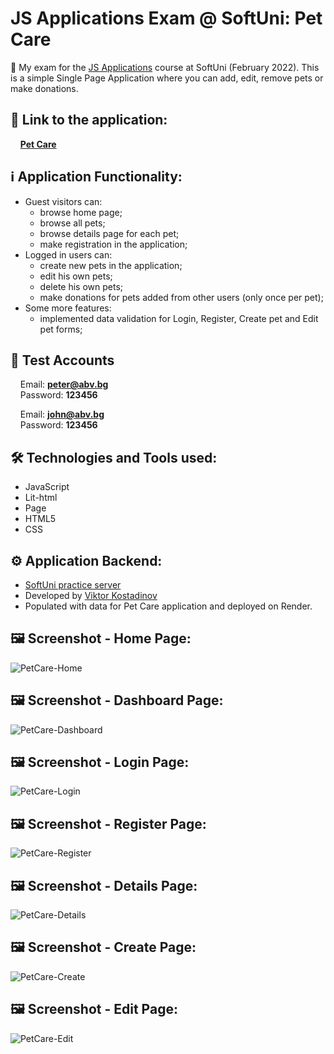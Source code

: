 # JS Applications Exam @ SoftUni: Pet Care

🎯  My exam for the [JS Applications](https://softuni.bg/trainings/3589/js-applications-february-2022) course at SoftUni (February 2022). This is a simple Single Page Application where you can add, edit, remove pets or make donations.

## 🔗 **Link to the application:**
&nbsp;&nbsp;&nbsp;&nbsp;**[Pet Care](https://mikegscoder.github.io/exams/petCare/)**

## ℹ️ Application Functionality:

- Guest visitors can: 
  - browse home page;
  - browse all pets;
  - browse details page for each pet;
  - make registration in the application;
- Logged in users can:
  - create new pets in the application;
  - edit his own pets;
  - delete his own pets;
  - make donations for pets added from other users (only once per pet);
- Some more features:
  - implemented data validation for Login, Register, Create pet and Edit pet forms;

## 🧪 Test Accounts
&nbsp;&nbsp;&nbsp;&nbsp;Email: **peter@abv.bg**  
&nbsp;&nbsp;&nbsp;&nbsp;Password: **123456**  

&nbsp;&nbsp;&nbsp;&nbsp;Email: **john@abv.bg**  
&nbsp;&nbsp;&nbsp;&nbsp;Password: **123456** 

## :hammer_and_wrench: Technologies and Tools used:

- JavaScript
- Lit-html
- Page
- HTML5
- CSS

## :gear: Application Backend:

 - [SoftUni practice server](https://github.com/softuni-practice-server/softuni-practice-server)
 - Developed by [Viktor Kostadinov](https://github.com/viktorpts)
 - Populated with data for Pet Care application and deployed on Render.
  <!-- 👉 [Admin Panel](https://examserver.onrender.com/admin/) -->

## :framed_picture: Screenshot - Home Page:

![PetCare-Home](https://mikegscoder.github.io/exams/petCare/images/screenShots/Home.jpg)

## :framed_picture: Screenshot - Dashboard Page:

![PetCare-Dashboard](https://mikegscoder.github.io/exams/petCare/images/screenShots/Dashboard.jpg)

## :framed_picture: Screenshot - Login Page:

![PetCare-Login](https://mikegscoder.github.io/exams/petCare/images/screenShots/Login.jpg)

## :framed_picture: Screenshot - Register Page:

![PetCare-Register](https://mikegscoder.github.io/exams/petCare/images/screenShots/Register.jpg)

## :framed_picture: Screenshot - Details Page:

![PetCare-Details](https://mikegscoder.github.io/exams/petCare/images/screenShots/Details.jpg)

## :framed_picture: Screenshot - Create Page:

![PetCare-Create](https://mikegscoder.github.io/exams/petCare/images/screenShots/Create.jpg)

## :framed_picture: Screenshot - Edit Page:

![PetCare-Edit](https://mikegscoder.github.io/exams/petCare/images/screenShots/Edit.jpg)

<!-- ## :v: Leave a feedback
Give a :star: if you like this app.
Thank you ❤️! -->

